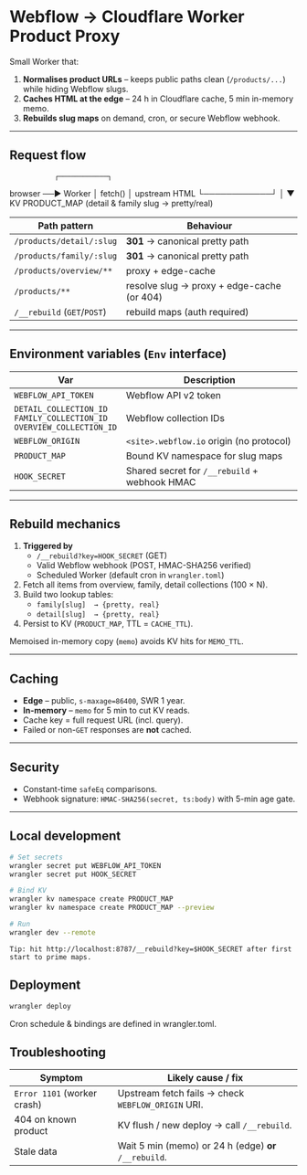 # Webflow → Cloudflare Worker Product Proxy

Small Worker that:

1. **Normalises product URLs** – keeps public paths clean (`/products/...`) while hiding Webflow slugs.
2. **Caches HTML at the edge** – 24 h in Cloudflare cache, 5 min in-memory memo.
3. **Rebuilds slug maps** on demand, cron, or secure Webflow webhook.

---

## Request flow
               ┌────────────┐
browser ──► Worker │ fetch() │ upstream HTML
└────────────┘
│
▼
KV PRODUCT_MAP (detail & family slug → pretty/real)

| Path pattern                         | Behaviour                                             |
| ------------------------------------ | ----------------------------------------------------- |
| `/products/detail/:slug`             | **301** → canonical pretty path                       |
| `/products/family/:slug`             | **301** → canonical pretty path                       |
| `/products/overview/**`              | proxy + edge-cache                                    |
| `/products/**`                       | resolve slug → proxy + edge-cache (or 404)            |
| `/__rebuild` (`GET`/`POST`)          | rebuild maps (auth required)                          |

---

## Environment variables (`Env` interface)

| Var                   | Description                                     |
| --------------------- | ----------------------------------------------- |
| `WEBFLOW_API_TOKEN`   | Webflow API v2 token                             |
| `DETAIL_COLLECTION_ID`<br>`FAMILY_COLLECTION_ID`<br>`OVERVIEW_COLLECTION_ID` | Webflow collection IDs |
| `WEBFLOW_ORIGIN`      | `<site>.webflow.io` origin (no protocol)        |
| `PRODUCT_MAP`         | Bound KV namespace for slug maps                |
| `HOOK_SECRET`         | Shared secret for `/__rebuild` + webhook HMAC   |

---

## Rebuild mechanics

1. **Triggered by**
   * `/__rebuild?key=HOOK_SECRET` (GET)
   * Valid Webflow webhook (POST, HMAC-SHA256 verified)
   * Scheduled Worker (default cron in `wrangler.toml`)
2. Fetch all items from overview, family, detail collections (100 × N).
3. Build two lookup tables:
   * `family[slug]  → {pretty, real}`
   * `detail[slug]  → {pretty, real}`
4. Persist to KV (`PRODUCT_MAP`, TTL = `CACHE_TTL`).

Memoised in-memory copy (`memo`) avoids KV hits for `MEMO_TTL`.

---

## Caching

* **Edge** – public, `s-maxage=86400`, SWR 1 year.
* **In-memory** – `memo` for 5 min to cut KV reads.
* Cache key = full request URL (incl. query).
* Failed or non-`GET` responses are **not** cached.

---

## Security

* Constant-time `safeEq` comparisons.
* Webhook signature: `HMAC-SHA256(secret, ts:body)` with 5-min age gate.

---

## Local development

```bash
# Set secrets
wrangler secret put WEBFLOW_API_TOKEN
wrangler secret put HOOK_SECRET

# Bind KV
wrangler kv namespace create PRODUCT_MAP
wrangler kv namespace create PRODUCT_MAP --preview

# Run
wrangler dev --remote
```
`Tip: hit http://localhost:8787/__rebuild?key=$HOOK_SECRET after first start to prime maps.`

## Deployment

```bash
wrangler deploy
```

Cron schedule & bindings are defined in wrangler.toml.

## Troubleshooting

| Symptom                     | Likely cause / fix                                    |
| --------------------------- | ----------------------------------------------------- |
| `Error 1101` (worker crash) | Upstream fetch fails → check `WEBFLOW_ORIGIN` URI.    |
| 404 on known product        | KV flush / new deploy → call `/__rebuild`.            |
| Stale data                  | Wait 5 min (memo) or 24 h (edge) **or** `/__rebuild`. |
